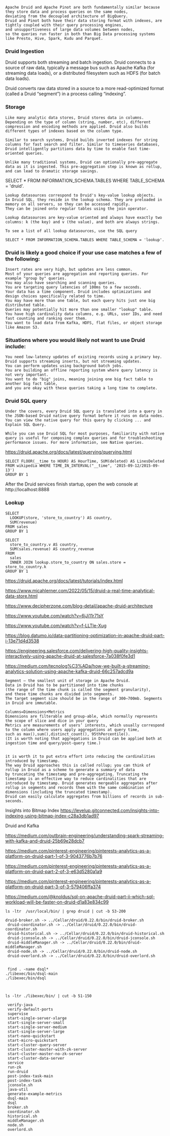 ```
Apache Druid and Apache Pinot are both fundamentally similar because they store data and process queries on the same nodes,
deviating from the decoupled architecture of BigQuery. 
Druid and Pinot both have their data storing format with indexes, are tightly coupled with their query processing engines, 
and unsupportiveness of large data volumes between nodes,
so the queries run faster in both than Big Data processing systems like Presto, Hive, Spark, Kudu and Parquet.
```

### Druid Ingestion
Druid supports both streaming and batch ingestion. 
Druid connects to a source of raw data, typically a message bus such as Apache Kafka (for streaming data loads), or a distributed filesystem such as HDFS (for batch data loads).

Druid converts raw data stored in a source to a more read-optimized format (called a Druid “segment”) in a process calling “indexing”.

### Storage
```
Like many analytic data stores, Druid stores data in columns. Depending on the type of column (string, number, etc), different compression and encoding methods are applied. Druid also builds different types of indexes based on the column type.

Similar to search systems, Druid builds inverted indexes for string columns for fast search and filter. Similar to timeseries databases, Druid intelligently partitions data by time to enable fast time-oriented queries.

Unlike many traditional systems, Druid can optionally pre-aggregate data as it is ingested. This pre-aggregation step is known as rollup, and can lead to dramatic storage savings.
```

SELECT * FROM INFORMATION_SCHEMA.TABLES WHERE TABLE_SCHEMA = 'druid'.

```
Lookup datasources correspond to Druid's key-value lookup objects. 
In Druid SQL, they reside in the lookup schema. They are preloaded in memory on all servers, so they can be accessed rapidly. 
They can be joined onto regular tables using the join operator.

Lookup datasources are key-value oriented and always have exactly two columns: k (the key) and v (the value), and both are always strings.

To see a list of all lookup datasources, use the SQL query 

SELECT * FROM INFORMATION_SCHEMA.TABLES WHERE TABLE_SCHEMA = 'lookup'.
```

### Druid is likely a good choice if your use case matches a few of the following:
```
Insert rates are very high, but updates are less common.
Most of your queries are aggregation and reporting queries. For example "group by" queries. 
You may also have searching and scanning queries.
You are targeting query latencies of 100ms to a few seconds.
Your data has a time component. Druid includes optimizations and design choices specifically related to time.
You may have more than one table, but each query hits just one big distributed table. 
Queries may potentially hit more than one smaller "lookup" table.
You have high cardinality data columns, e.g. URLs, user IDs, and need fast counting and ranking over them.
You want to load data from Kafka, HDFS, flat files, or object storage like Amazon S3.
```

### Situations where you would likely not want to use Druid include:
```
You need low-latency updates of existing records using a primary key. 
Druid supports streaming inserts, but not streaming updates.
You can perform updates using background batch jobs.
You are building an offline reporting system where query latency is not very important.
You want to do "big" joins, meaning joining one big fact table to another big fact table, 
and you are okay with these queries taking a long time to complete.
```


###  Druid SQL query
```
Under the covers, every Druid SQL query is translated into a query in the JSON-based Druid native query format before it runs on data nodes. You can view the native query for this query by clicking ... and Explain SQL Query.

While you can use Druid SQL for most purposes, familiarity with native query is useful for composing complex queries and for troubleshooting performance issues. For more information, see Native queries.
```
https://druid.apache.org/docs/latest/querying/querying.html


```
SELECT FLOOR(__time to HOUR) AS HourTime, SUM(deleted) AS LinesDeleted
FROM wikipedia WHERE TIME_IN_INTERVAL("__time", '2015-09-12/2015-09-13')
GROUP BY 1
```


After the Druid services finish startup, open the web console at http://localhost:8888

### Lookup
```
SELECT
  LOOKUP(store, 'store_to_country') AS country,
  SUM(revenue)
FROM sales
GROUP BY 1

SELECT
  store_to_country.v AS country,
  SUM(sales.revenue) AS country_revenue
FROM
  sales
  INNER JOIN lookup.store_to_country ON sales.store = store_to_country.k
GROUP BY 1
```


https://druid.apache.org/docs/latest/tutorials/index.html

https://www.micahlerner.com/2022/05/15/druid-a-real-time-analytical-data-store.html

https://www.decipherzone.com/blog-detail/apache-druid-architecture

https://www.youtube.com/watch?v=6jJi11r71sY

https://www.youtube.com/watch?v=f-LLTle-Xug

https://blog.datumo.io/data-partitioning-optimization-in-apache-druid-part-i-13e71d4d3538

https://engineering.salesforce.com/delivering-high-quality-insights-interactively-using-apache-druid-at-salesforce-7a038f0fe3d1

https://medium.com/tecnolog%C3%ADa/how-we-built-a-streaming-analytics-solution-using-apache-kafka-druid-66c257adcd9a 

```
Segment — the smallest unit of storage in Apache Druid. 
Data in Druid has to be partitioned into time chunks
(the range of the time chunk is called the segment granularity), 
and these time chunks are divided into segments. 
The target segment size should be in the range of 300–700mb. Segments in Druid are immutable.

Columns=Dimensions+Metrics
Dimensions are filterable and group-able, which normally represents the scope of slice and dice in your query
Metrics are measurements of users’ interests, which usually correspond to the column where users apply aggregations at query time, 
such as max(),sum(),distinct_count(), 95thPercentile(). 
(It is worth noting that aggregations in Druid can be applied both at ingestion time and query/post-query time.)


it is worth it to put extra effort into reducing the cardinalities introduced by timestamp. 
The way Druid approaches this is called rollup; you can think of rollup in Druid as a scheme to generate a summary of data 
by truncating the timestamp and pre-aggregating. Truncating the timestamp is an effective way to reduce cardinalities that are introduced by timestamp. Druid generates mergeable aggregates after rollup in segments and records them with the same combination of dimensions (including the truncated timestamp). 
Druid can easily calculate aggregates from billions of records in sub-seconds.
```
Insights into Bitmap Index
https://levelup.gitconnected.com/insights-into-indexing-using-bitmap-index-c28a3db1ad97

Druid and Kafka

https://medium.com/outbrain-engineering/understanding-spark-streaming-with-kafka-and-druid-25b69e28dcb7

https://medium.com/pinterest-engineering/pinterests-analytics-as-a-platform-on-druid-part-1-of-3-9043776b7b76

https://medium.com/pinterest-engineering/pinterests-analytics-as-a-platform-on-druid-part-2-of-3-e63d5280a1a9

https://medium.com/pinterest-engineering/pinterests-analytics-as-a-platform-on-druid-part-3-of-3-579406ffa374


https://medium.com/@knoldus/sql-on-apache-druid-part-ii-which-sql-workload-will-be-faster-on-druid-d1a83e834c99

```
ls -ltr  /usr/local/bin/ | grep druid | cut -b 53-200

druid-broker.sh -> ../Cellar/druid/0.22.0/bin/druid-broker.sh
 druid-coordinator.sh -> ../Cellar/druid/0.22.0/bin/druid-coordinator.sh
 druid-historical.sh -> ../Cellar/druid/0.22.0/bin/druid-historical.sh
 druid-jconsole.sh -> ../Cellar/druid/0.22.0/bin/druid-jconsole.sh
 druid-middleManager.sh -> ../Cellar/druid/0.22.0/bin/druid-middleManager.sh
 druid-node.sh -> ../Cellar/druid/0.22.0/bin/druid-node.sh
 druid-overlord.sh -> ../Cellar/druid/0.22.0/bin/druid-overlord.sh
 
 
 find . -name dsql*
./libexec/bin/dsql-main
./libexec/bin/dsql



ls -ltr ./libexec/bin/ | cut -b 51-150

 verify-java
 verify-default-ports
 supervise
 start-single-server-xlarge
 start-single-server-small
 start-single-server-medium
 start-single-server-large
 start-nano-quickstart
 start-micro-quickstart
 start-cluster-query-server
 start-cluster-master-with-zk-server
 start-cluster-master-no-zk-server
 start-cluster-data-server
 service
 run-zk
 run-druid
 post-index-task-main
 post-index-task
 jconsole.sh
 java-util
 generate-example-metrics
 dsql-main
 dsql
 broker.sh
 coordinator.sh
 historical.sh
 middleManager.sh
 node.sh
 overlord.sh
```
